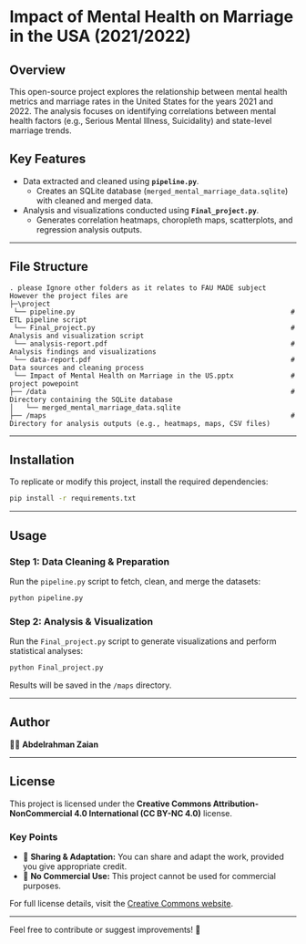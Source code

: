 # Impact of Mental Health on Marriage in the USA (2021/2022)  

## Overview  
This open-source project explores the relationship between mental health metrics and marriage rates in the United States for the years 2021 and 2022. The analysis focuses on identifying correlations between mental health factors (e.g., Serious Mental Illness, Suicidality) and state-level marriage trends.  

## Key Features  
- Data extracted and cleaned using **`pipeline.py`**.  
  - Creates an SQLite database (`merged_mental_marriage_data.sqlite`) with cleaned and merged data.  
- Analysis and visualizations conducted using **`Final_project.py`**.  
  - Generates correlation heatmaps, choropleth maps, scatterplots, and regression analysis outputs.  

---

## File Structure  
```plaintext
. please Ignore other folders as it relates to FAU MADE subject However the project files are
├─\project
 └── pipeline.py                                                     # ETL pipeline script
 └── Final_project.py                                                # Analysis and visualization script
 └── analysis-report.pdf                                             # Analysis findings and visualizations
 └── data-report.pdf                                                 # Data sources and cleaning process
 └── Impact of Mental Health on Marriage in the US.pptx              # project powepoint
├── /data                                                            # Directory containing the SQLite database
│   └── merged_mental_marriage_data.sqlite
├── /maps                                                            # Directory for analysis outputs (e.g., heatmaps, maps, CSV files)

```

---

## Installation  
To replicate or modify this project, install the required dependencies:  
```bash
pip install -r requirements.txt
```

---

## Usage  
### Step 1: Data Cleaning & Preparation  
Run the `pipeline.py` script to fetch, clean, and merge the datasets:  
```bash
python pipeline.py
```

### Step 2: Analysis & Visualization  
Run the `Final_project.py` script to generate visualizations and perform statistical analyses:  
```bash
python Final_project.py
```
Results will be saved in the `/maps` directory.

---

## Author  
👨‍💻 **Abdelrahman Zaian**  

---

## License  
This project is licensed under the **Creative Commons Attribution-NonCommercial 4.0 International (CC BY-NC 4.0)** license.  

### Key Points  
- 📜 **Sharing & Adaptation:** You can share and adapt the work, provided you give appropriate credit.  
- 🚫 **No Commercial Use:** This project cannot be used for commercial purposes.  

For full license details, visit the [Creative Commons website](https://creativecommons.org/licenses/by-nc/4.0/).  

---

Feel free to contribute or suggest improvements! 🌟
